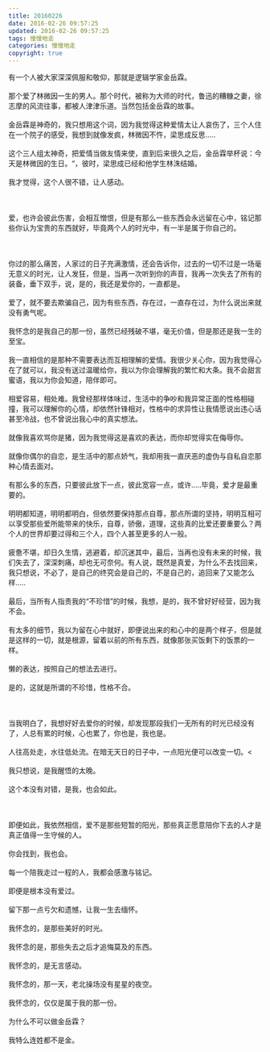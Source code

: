 ```yaml
---
title: 20160226
date: 2016-02-26 09:57:25
updated: 2016-02-26 09:57:25
tags: 慢慢地走
categories: 慢慢地走
copyright: true
---
```


有一个人被大家深深佩服和敬仰，那就是逻辑学家金岳霖。</br></br>那个爱了林微因一生的男人。那个时代，被称为大师的时代，鲁迅的糟糠之妻，徐志摩的风流往事，都被人津津乐道。当然包括金岳霖的故事。</br></br>金岳霖是神奇的，我只想用这个词，因为我觉得这种爱情太让人哀伤了，三个人住在一个院子的感受，我想到就像发疯，林微因不忤，梁思成反思.....</br></br>这个三人组太神奇，把爱情当做友情来使，直到后来很久之后，金岳霖举杯说：今天是林微因的生日。“，彼时，梁思成已经和他学生林洙结婚。</br></br>我才觉得，这个人很不错，让人感动。</br></br></br></br>爱，也许会彼此伤害，会相互憎恨，但是有那么一些东西会永远留在心中，铭记那些你认为宝贵的东西就好，毕竟两个人的时光中，有一半是属于你自己的。</br></br></br></br>你过的那么痛苦，人家过的日子充满激情，还会告诉你，过去的一切不过是一场毫无意义的时光，让人发狂，但是，当再一次听到你的声音，我再一次失去了所有的装备，垂下双手，说，是的，我还是爱你的，一直都是。</br></br>爱了，就不要去欺骗自己，因为有些东西，存在过，一直存在过，为什么说出来就没有勇气呢。</br></br>我怀念的是我自己的那一份，虽然已经残破不堪，毫无价值，但是那还是我一生的至宝。</br></br>我一直相信的是那种不需要表达而互相理解的爱情。我很少关心你，因为我觉得心在了就可以，我没有送过温暖给你，我以为你会理解我的繁忙和大条。我不会甜言蜜语，我以为你会知道，陪伴即可。</br></br>相爱容易，相处难。我曾经那样体味过，生活中的争吵和我异常正面的性格相碰撞，我可以理解你的心情，却依然针锋相对，性格中的求异性让我情愿说出违心话甚至冷战，也不曾说出我心中的真实想法。</br></br>就像我喜欢骂你是猪，因为我觉得这是喜欢的表达，而你却觉得实在侮辱你。</br></br>就像你偶尔的自恋，是生活中的那点娇气，我却用我一直厌恶的虚伪与自私自恋那种心情去面对。</br></br>有那么多的东西，只要彼此放下一点，彼此宽容一点，或许.....毕竟，爱才是最重要的。</br></br>明明都知道，明明都明白，但依然要保持那点自尊，那点所谓的坚持，明明互相可以享受那些爱所能带来的快乐，自尊，骄傲，道理，这些真的比爱还要重要么？两个人的世界却要过得和三个人，四个人甚至更多的人一般。</br></br>疲惫不堪，却日久生情，逃避着，却沉迷其中，最后，当再也没有未来的时候，我们失去了，深深刺痛，却也无可奈何。有人说，既然是真爱，为什么不去找回来，我只想说，不必了，是自己的终究会是自己的，不是自己的，追回来了又能怎么样.....</br></br>最后，当所有人指责我的“不珍惜”的时候，我想，是的，我不曾好好经营，因为我不会。</br></br>有太多的细节，我以为留在心中就好，即便说出来的和心中的是两个样子，但是就是这样的一切，就是根源，留着以前的所有东西，就像那张买饭剩下的饭票的一样。</br></br>懒的表达，按照自己的想法去进行。</br></br>是的，这就是所谓的不珍惜，性格不合。</br></br></br></br>当我明白了，我想好好去爱你的时候，却发现那段我们一无所有的时光已经没有了，人总有累的时候，心也累了，你也是，我也是。</br></br>人往高处走，水往低处流。在暗无天日的日子中，一点阳光便可以改变一切。<</br></br>我只想说，是我醒悟的太晚。</br></br>这个本没有对错，是我，也会如此。</br></br></br></br>即便如此，我依然相信，爱不是那些短暂的阳光，那些真正愿意陪你下去的人才是真正值得一生守候的人。</br></br>你会找到，我也会。</br></br>每一个陪我走过一程的人，我都会感激与铭记。</br></br>即便是根本没有爱过。</br></br>留下那一点亏欠和遗憾，让我一生去缅怀。</br></br>我怀念的，是那些美好的时光。</br></br>我怀念的是，那些失去之后才追悔莫及的东西。</br></br>我怀念的，是无言感动。</br></br>我怀念的，那一天，老北操场没有星星的夜空。</br></br>我怀念的，仅仅是属于我的那一份。</br></br>为什么不可以做金岳霖？</br></br>我特么连姓都不是金。</br></br>